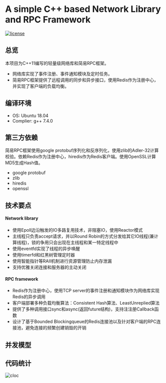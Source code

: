 # A simple C++ based Network Library and RPC Framework


[![license](https://img.shields.io/github/license/mashape/apistatus.svg)](https://opensource.org/licenses/MIT)

  
## 总览  

本项目为C++11编写的轻量级网络库和简易RPC框架。
* 网络库实现了事件注册、事件通知模块及定时任务。
* 简易RPC框架提供了远程调用的同步和异步接口，使用Redis作为注册中心，并实现了客户端的负载均衡。  

## 编译环境  
* OS: Ubuntu 18.04
* Complier: g++ 7.4.0


## 第三方依赖
简易RPC框架使用google protobuf序列化和反序列化，使用zlib的Adler-32计算校验。依赖Redis作为注册中心，hiredis作为Redis客户端。使用OpenSSL计算MD5生成Hash值。
* google protobuf
* zlib
* hiredis
* openssl


## 技术要点
#### Network library
* 使用Epoll边沿触发的IO多路复用技术，非阻塞IO，使用Reactor模式
* 主线程只负责accept请求，并以Round Robin的方式分发给其它IO线程(兼计算线程)，锁的争用只会出现在主线程和某一特定线程中
* 使用eventfd实现了线程的异步唤醒
* 使用timerfd和红黑树管理定时器
* 使用智能指针等RAII机制进行资源管理防止内存泄漏
* 支持优雅关闭连接和服务器的主动关闭

#### RPC framework
* Redis作为注册中心，使用TCP server的事件注册和通知模块作为网络库实现Redis的异步调用
* 客户端部署多种负载均衡算法：Consistent Hash算法、LeastUnreplied算法
* 提供了多种调用接口sync和async(返回future结构)，支持注注册Callback函数
* 设计了基于Bounded Blockingqueue的Redis连接池以及针对客户端的RPC连接池，避免连接的频繁创建销毁的开销

 
## 并发模型



## 代码统计

![cloc](https://github.com/hpjsg/server-minirpc/blob/master/datum/cloc.png)



